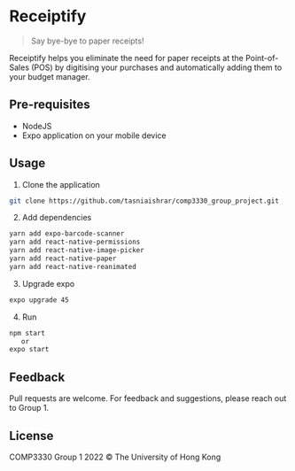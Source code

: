 # Receiptify

> Say bye-bye to paper receipts!

Receiptify helps you eliminate the need for paper receipts at the Point-of-Sales (POS) by digitising your purchases and automatically adding them to your budget manager.

## Pre-requisites

- NodeJS
- Expo application on your mobile device

## Usage

1. Clone the application

```bash
git clone https://github.com/tasniaishrar/comp3330_group_project.git
```
2. Add dependencies

```bash
yarn add expo-barcode-scanner
yarn add react-native-permissions
yarn add react-native-image-picker
yarn add react-native-paper
yarn add react-native-reanimated
```
3. Upgrade expo

```bash
expo upgrade 45
```

4. Run

```bash
npm start
   or
expo start

```

## Feedback

Pull requests are welcome. 
For feedback and suggestions, please reach out to Group 1.


## License

COMP3330 Group 1 2022 &copy; The University of Hong Kong 